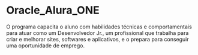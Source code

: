 # Oracle_Alura_ONE
O programa capacita o aluno com habilidades técnicas e comportamentais para atuar como um Desenvolvedor Jr., um profissional que trabalha para criar e melhorar sites, softwares e aplicativos, e o prepara para conseguir uma oportunidade de emprego.
